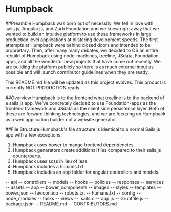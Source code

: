 # Humpback

##Preamble
Humpback was born out of necessity.  We fell in love with sails.js, Angular.js, and Zurb Foundation and we knew right away that we wanted to build an intuitive platform to use these frameworks in large production level applications at blistering development speeds.  The first attempts at Humpback were behind closed doors and intended to be proprietary. Then, after many many debates, we decided to OS an entire rebuild of Humpback using node-machines, treeline, JSdata, Foundation-apps, and all the wonderful new projects that have come out recently.  We are building the platform publicly so there is as much external input as possible and will launch contributor guidelines when they are ready.

This README.md file will be updated as this project evolves.  This product is currently NOT PRODUCTION ready. 

##Overview
Humpback is to the frontend what treeline is to the backend of a sails.js app.  We've concretely decided to use Foundation-apps as the frontend framework and JSdata as the client side persistence layer.  Both of these are forward thinking technologies, and we are focusing on Humpback as a web application builder not a website generator. 


##File Structure
Humpback's file structure is identical to a normal Sails.js app with a few exceptions. 

  1. Humpback uses bower to mange frontend dependencies.
  2. Humpback generators create additional files compared to their sails.js counterparts.
  3. Humpback uses scss in lieu of less.
  4. Humpback includes a humans.txt
  5. Humpback includes an app folder for angular controllers and models.

  -- api
     -- controllers
     -- models
     -- hooks
     -- policies
     -- responses
     -- services
  -- assets
  	 -- app
  	 -- bower_components
  	 -- images
  	 -- styles
  	 -- templates
  	 -- bower.json
  	 -- favicon.ico
  	 -- robots.txt
  	 -- humans.txt
  -- config
  -- node_modules
  -- tasks
  -- views
  -- .sailsrc
  -- app.js
  -- Gruntfile.js
  -- package.json
  -- README.md
  -- CONTRIBUTORS.md